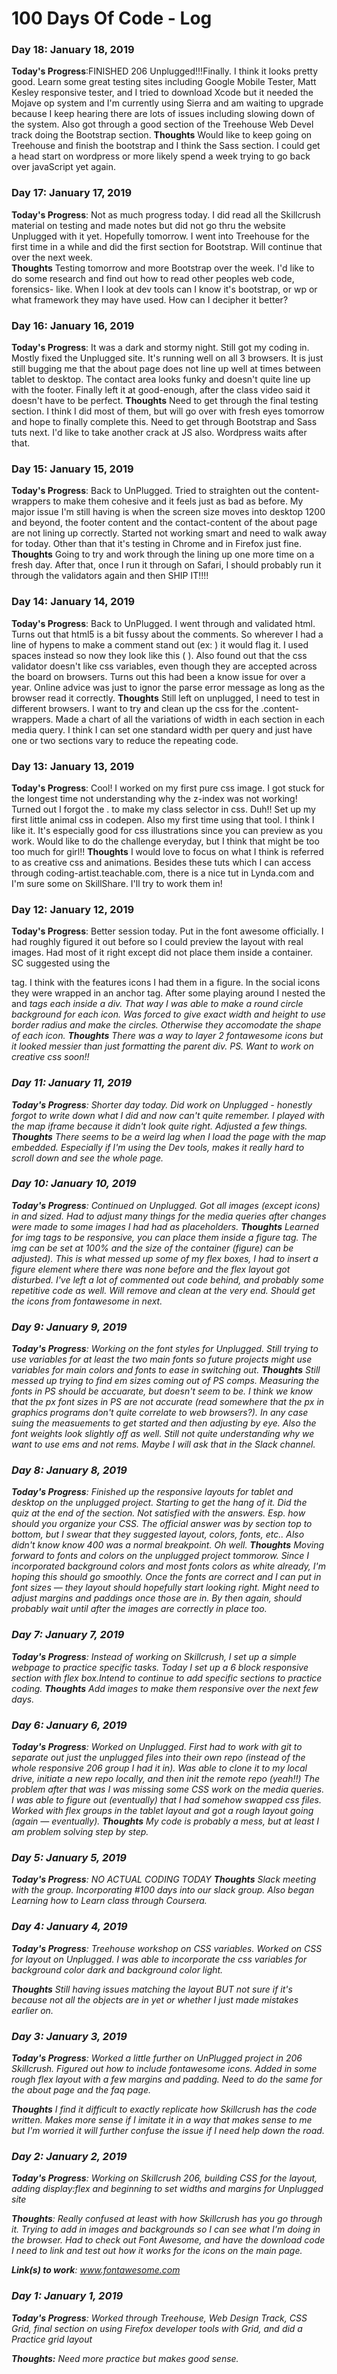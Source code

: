 # 100 Days Of Code - Log

### Day 18: January 18, 2019

**Today's Progress**:FINISHED 206 Unplugged!!!Finally. I think it looks pretty good. Learn some great testing sites including Google Mobile Tester, Matt Kesley responsive tester, and I tried to download Xcode but it needed the Mojave op system and I'm currently using Sierra and am waiting to upgrade because I keep hearing there are lots of issues including slowing down of the system. Also got through a good section of the Treehouse Web Devel track doing the Bootstrap section. 
**Thoughts** Would like to keep going on Treehouse and finish the bootstrap and I think the Sass section. I could get a head start on wordpress or more likely spend a week trying to go back over javaScript yet again. 


### Day 17: January 17, 2019

**Today's Progress**: Not as much progress today. I did read all the Skillcrush material on testing and made notes but did not go thru the website Unplugged with it yet. Hopefully tomorrow. I went into Treehouse for the first time in a while and did the first section for Bootstrap. Will continue that over the next week.  
**Thoughts** Testing tomorrow and more Bootstrap over the week. I'd like to do some research and find out how to read other peoples web code, forensics- like. When I look at dev tools can I know it's bootstrap, or wp or what framework they may have used. How can I decipher it better? 

### Day 16: January 16, 2019

**Today's Progress**: It was a dark and stormy night. Still got my coding in. Mostly fixed the Unplugged site. It's running well on all 3 browsers. It is just still bugging me that the about page does not line up well at times between tablet to desktop. The contact area looks funky and doesn't quite line up with the footer. Finally left it at good-enough, after the class video said it doesn't have to be perfect. 
**Thoughts** Need to get through the final testing section. I think I did most of them, but will go over with fresh eyes tomorrow and hope to finally complete this. Need to get through Bootstrap and Sass tuts next. I'd like to take another crack at JS also. Wordpress waits after that. 

### Day 15: January 15, 2019

**Today's Progress**: Back to UnPlugged. Tried to straighten out the content-wrappers to make them cohesive and it feels just as bad as before. My major issue I'm still having is when the screen size moves into desktop 1200 and beyond, the footer content and the contact-content of the about page are not lining up correctly. Started not working smart and need to walk away for today. Other than that it's testing in Chrome and in Firefox just fine. 
**Thoughts** Going to try and work through the lining up one more time on a fresh day. After that, once I run it through on Safari, I should probably run it through the validators again and then SHIP IT!!!!


### Day 14: January 14, 2019

**Today's Progress**: Back to UnPlugged. I went through and validated html. Turns out that html5 is a bit fussy about the comments. So wherever I had a line of hypens to make a comment stand out (ex: <!------------------- HEADER --------------> ) it would flag it. I used spaces instead so now they look like this ( <!--          HEADER        -->). Also found out that the css validator doesn't like css variables, even though they are accepted across the board on browsers. Turns out this had been a know issue for over a year. Online advice was just to ignor the parse error message as long as the browser read it correctly. 
**Thoughts** Still left on unplugged, I need to test in different browsers. I want to try and clean up the css for the .content-wrappers. Made a chart of all the variations of width in each section in each media query. I think I can set one standard width per query and just have one or two sections vary to reduce the repeating code. 

### Day 13: January 13, 2019

**Today's Progress**: Cool! I worked on my first pure css image. I got stuck for the longest time not understanding why the z-index was not working! Turned out I forgot the . to make my class selector in css. Duh!! Set up my first little animal css in codepen. Also my first time using that tool. I think I like it. It's especially good for css illustrations since you can preview as you work. Would like to do the challenge everyday, but I think that might be too too much for girl!! 
**Thoughts** I would love to focus on what I think is referred to as creative css and animations. Besides these tuts which I can access through coding-artist.teachable.com, there is a nice tut in Lynda.com and I'm sure some on SkillShare. I'll try to work them in! 

### Day 12: January 12, 2019

**Today's Progress**: Better session today. Put in the font awesome officially. I had roughly figured it out before so I could preview the layout with real images. Had most of it right except did not place them inside a container. SC suggested using the <p> tag. I think with the features icons I had them in a figure. In the social icons they were wrapped in an anchor tag. After some playing around I nested the <a> and <i> tags each inside a div. That way I was able to make a round circle background for each icon. Was forced to give exact width and height to use border radius and make the circles. Otherwise they accomodate the shape of each icon. 
**Thoughts** There was a way to layer 2 fontawesome icons but it looked messier than just formatting the parent div. 
  PS. Want to work on creative css soon!! 
  
### Day 11: January 11, 2019

**Today's Progress**: Shorter day today. Did work on Unplugged - honestly forgot to write down what I did and now can't quite remember. I played with the map iframe because it didn't look quite right. Adjusted a few things. 
**Thoughts** There seems to be a weird lag when I load the page with the map embedded. Especially if I'm using the Dev tools, makes it really hard to scroll down and see the whole page. 

### Day 10: January 10, 2019

**Today's Progress**: Continued on Unplugged. Got all images (except icons) in and sized. Had to adjust many things for the media queries after changes were made to some images I had had as placeholders. 
**Thoughts** Learned for img tags to be responsive, you can place them inside a figure tag. The img can be set at 100% and the size of the container (figure) can be adjusted). This is what messed up some of my flex boxes, I had to insert a figure element where there was none before and the flex layout got disturbed. I've left a lot of commented out code behind, and probably some repetitive code as well. Will remove and clean at the very end. Should get the icons from fontawesome in next. 

### Day 9: January 9, 2019

**Today's Progress**: Working on the font styles for Unplugged. Still trying to use variables for at least the two main fonts so future projects might use variables for main colors and fonts to ease in switching out. 
**Thoughts** Still messed up trying to find em sizes coming out of PS comps. Measuring the fonts in PS should be accuarate, but doesn't seem to be. I think we know that the px font sizes in PS are not accurate (read somewhere that the px in graphics programs don't quite correlate to web browsers?). In any case suing the measuements to get started and then adjusting by eye. Also the font weights look slightly off as well. Still not quite understanding why we want to use ems and not rems. Maybe I will ask that in the Slack channel.

### Day 8: January 8, 2019

**Today's Progress**: Finished up the responsive layouts for tablet and desktop on the unplugged project. Starting to get the hang of it. Did the quiz at the end of the section. Not satisfied with the answers. Esp. how should you organize your CSS. The official answer was by section top to bottom, but I swear that they suggested layout, colors, fonts, etc.. Also didn't know know 400 was a normal breakpoint. Oh well. 
**Thoughts** Moving forward to fonts and colors on the unplugged project tommorow. Since I incorporated background colors and most fonts colors as white already, I'm hoping this should go smoothly. Once the fonts are correct and I can put in font sizes — they layout should hopefully start looking right. Might need to adjust margins and paddings once those are in. By then again, should probably wait until after the images are correctly in place too. 

### Day 7: January 7, 2019

**Today's Progress**: Instead of working on Skillcrush, I set up a simple webpage to practice specific tasks. Today I set up a 6 block responsive section with flex box.Intend to continue to add specific sections to practice coding. 
**Thoughts** Add images to make them responsive over the next few days.  

### Day 6: January 6, 2019

**Today's Progress**: Worked on Unplugged. First had to work with git to separate out just the unplugged files into their own repo (instead of the whole responsive 206 group I had it in). Was able to clone it to my local drive, initiate a new repo locally, and then init the remote repo (yeah!!) The problem after that was I was missing some CSS work on the media queries. I was able to figure out (eventually) that I had somehow swapped css files. Worked with flex groups in the tablet layout and got a rough layout going (again — eventually). 
**Thoughts** My code is probably a mess, but at least I am problem solving step by step.  

### Day 5: January 5, 2019

**Today's Progress**: NO ACTUAL CODING TODAY
**Thoughts** Slack meeting with the group. Incorporating #100 days into our slack group. Also began Learning how to Learn class through Coursera. 


### Day 4: January 4, 2019

**Today's Progress**: Treehouse workshop on CSS variables. Worked on CSS for layout on Unplugged. I was able to incorporate the css variables for background color dark and background color light.

**Thoughts** Still having issues matching the layout BUT not sure if it's because not all the objects are in yet or whether I just made mistakes earlier on. 

### Day 3: January 3, 2019

**Today's Progress**: Worked a little further on UnPlugged project in 206 Skillcrush. Figured out how to include fontawesome icons. Added in some rough flex layout with a few margins and padding. Need to do the same for the about page and the faq page.

**Thoughts** I find it difficult to exactly replicate how Skillcrush has the code written. Makes more sense if I imitate it in a way that makes sense to me but I'm worried it will further confuse the issue if I need help down the road. 

### Day 2: January 2, 2019

**Today's Progress**: Working on Skillcrush 206, building CSS for the layout, adding display:flex and beginning to set widths and margins for Unplugged site

**Thoughts**: Really confused at least with how Skillcrush has you go through it. Trying to add in images and backgrounds so I can see what I'm doing in the browser. Had to check out Font Awesome, and have the download code I need to link and test out how it works for the icons on the main page.

**Link(s) to work**: www.fontawesome.com

### Day 1: January 1, 2019

**Today's Progress**: Worked through Treehouse, Web Design Track, CSS Grid, final section on using Firefox developer tools with Grid, and did a Practice grid layout

**Thoughts:** Need more practice but makes good sense.






